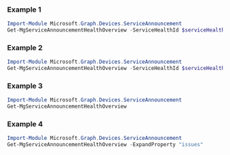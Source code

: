 ### Example 1
```powershell
Import-Module Microsoft.Graph.Devices.ServiceAnnouncement
Get-MgServiceAnnouncementHealthOverview -ServiceHealthId $serviceHealthId
```
### Example 2
```powershell
Import-Module Microsoft.Graph.Devices.ServiceAnnouncement
Get-MgServiceAnnouncementHealthOverview -ServiceHealthId $serviceHealthId -ExpandProperty "issues" 
```
### Example 3
```powershell
Import-Module Microsoft.Graph.Devices.ServiceAnnouncement
Get-MgServiceAnnouncementHealthOverview
```
### Example 4
```powershell
Import-Module Microsoft.Graph.Devices.ServiceAnnouncement
Get-MgServiceAnnouncementHealthOverview -ExpandProperty "issues" 
```
